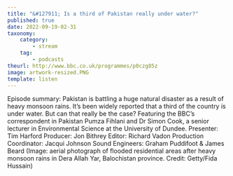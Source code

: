 ```yaml
---
title: "&#127911; Is a third of Pakistan really under water?"
published: true
date: 2022-09-19-02-31
taxonomy:
    category:
        - stream
    tag:
        - podcasts
theurl: http://www.bbc.co.uk/programmes/p0czg85z
image: artwork-resized.PNG
template: listen
---
```


Episode summary: Pakistan is battling a huge natural disaster as a result of heavy monsoon rains. It&rsquo;s been widely reported that a third of the country is under water. But can that really be the case? Featuring the BBC&rsquo;s correspondent in Pakistan Pumza Fihlani and Dr Simon Cook, a senior lecturer in Environmental Science at the University of Dundee. Presenter: Tim Harford Producer: Jon Bithrey Editor: Richard Vadon Production Coordinator: Jacqui Johnson Sound Engineers: Graham Puddifoot &amp; James Beard (Image: aerial photograph of flooded residential areas after heavy monsoon rains in Dera Allah Yar, Balochistan province. Credit: Getty/Fida Hussain)
